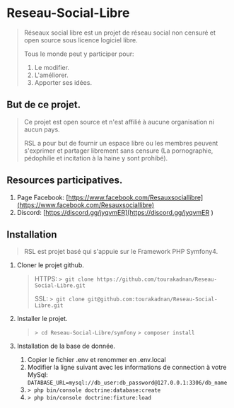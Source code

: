 # Reseau-Social-Libre

> Réseaux social libre est un projet de réseau social non censuré et open source sous licence logiciel libre.
> 
> Tous le monde peut y participer pour:
> 1. Le modifier.
> 2. L'améliorer.
> 3. Apporter ses idées.

## But de ce projet.

> Ce projet est open source et n'est affilié à aucune organisation ni aucun pays.
>
> RSL a pour but de fournir un espace libre ou les membres peuvent s'exprimer et partager librement sans censure (La pornographie, pédophilie et incitation à la haine y sont prohibé).

## Resources participatives.
1. Page Facebook: [https://www.facebook.com/Resauxsociallibre](https://www.facebook.com/Resauxsociallibre)
2. Discord: [https://discord.gg/jyqvmER](https://discord.gg/jyqvmER ) 

## Installation
> RSL est projet basé qui s'appuie sur le Framework PHP Symfony4.

1. Cloner le projet github.
    > HTTPS:  ``> git clone https://github.com/tourakadnan/Reseau-Social-Libre.git``
    >
    > SSL: ``> git clone git@github.com:tourakadnan/Reseau-Social-Libre.git``

2. Installer le projet.
    > ``> cd Reseau-Social-Libre/symfony``
    > ``> composer install``
    
3. Installation de la base de donnée.
    1. Copier le fichier .env et renommer en .env.local
    2. Modifier la ligne suivant avec les informations de connection à votre MySql:
        ``DATABASE_URL=mysql://db_user:db_password@127.0.0.1:3306/db_name``
    3. ``> php bin/console doctrine:database:create``
    4. ``> php bin/console doctrine:fixture:load``
